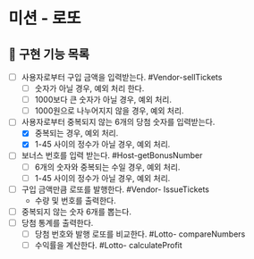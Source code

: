# 미션 - 로또

## 🚀 구현 기능 목록

- [ ] 사용자로부터 구입 금액을 입력받는다. #Vendor-sellTickets
  - [ ] 숫자가 아닐 경우, 예외 처리 한다.
  - [ ] 1000보다 큰 숫자가 아닐 경우, 예외 처리.
  - [ ] 1000원으로 나누어지지 않을 경우, 예외 처리.
- [ ] 사용자로부터 중복되지 않는 6개의 당첨 숫자를 입력받는다.
  - [x] 중복되는 경우, 예외 처리.
  - [x] 1-45 사이의 정수가 아닐 경우, 예외 처리.
- [ ] 보너스 번호를 입력 받는다. #Host-getBonusNumber
  - [ ] 6개의 숫자와 중복되는 수일 경우, 예외 처리.
  - [ ] 1-45 사이의 정수가 아닐 경우, 예외 처리.
- [ ] 구입 금액만큼 로또를 발행한다. #Vendor- IssueTickets
  - 수량 및 번호를 출력한다.
- [ ] 중복되지 않는 숫자 6개를 뽑는다.
- [ ] 당첨 통계를 출력한다.
  - [ ] 당첨 번호와 발행 로또를 비교한다. #Lotto- compareNumbers
  - [ ] 수익률을 계산한다. #Lotto- calculateProfit
